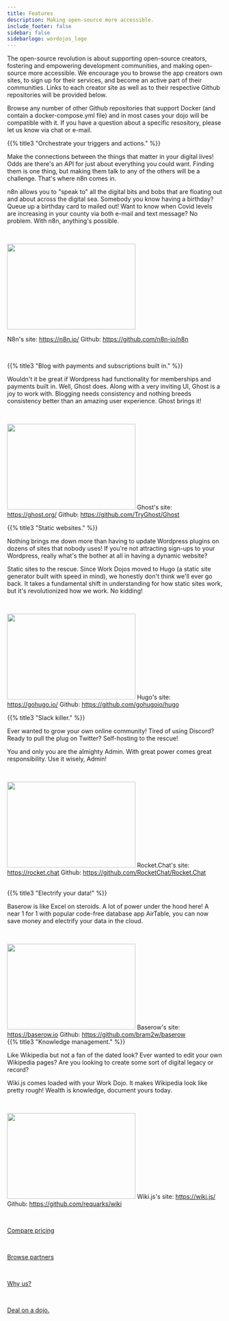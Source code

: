 ```yaml
---
title: Features
description: Making open-source more accessible.
include_footer: false
sidebar: false
sidebarlogo: wordojos_logo
---
```

The open-source revolution is about supporting open-source creators, fostering and empowering development communities, and making open-source more accessible.  We encourage you to browse the app creators own sites, to sign up for their services, and become an active part of their communities.  Links to each creator site as well as to their respective Github repositories will be provided below.  

Browse any number of other Github repositories that support Docker (and contain a docker-compose.yml file) and in most cases your dojo will be compatible with it.  If you have a question about a specific resository, please let us know via chat or e-mail.


{{% title3 "Orchestrate your triggers and actions." %}}

Make the connections between the things that matter in your digital lives!  Odds are there's an API for just about everything you could want.  Finding them is one thing, but making them talk to any of the others will be a challenge.  That's where n8n comes in.

n8n allows you to "speak to" all the digital bits and bobs that are floating out and about across the digital sea.  Somebody you know having a birthday?  Queue up a birthday card to mailed out!  Want to know when Covid levels are increasing in your county via both e-mail and text message?  No problem.  With n8n, anything's possible.

<br>


<img src="https://workmates.live/wp-content/uploads/2022/11/n8n-logo.png" 
     width="300" 
     height="200" />

N8n's site:  https://n8n.io/
Github:  https://github.com/n8n-io/n8n

<br>

{{% title3 "Blog with payments and subscriptions built in." %}}

Wouldn't it be great if Wordpress had functionality for memberships and payments built in.  Well, Ghost does.  Along with a very inviting UI, Ghost is a joy to work with.  Blogging needs consistency and nothing breeds consistency better than an amazing user experience.  Ghost brings it!

<br>

<img src="https://workmates.live/wp-content/uploads/2022/11/ghost-black-logo.png" 
     width="300" 
     height="200" />
Ghost's site:  https://ghost.org/
Github:  https://github.com/TryGhost/Ghost
<br>

{{% title3 "Static websites." %}}

Nothing brings me down more than having to update Wordpress plugins on dozens of sites that nobody uses!  If you're not attracting sign-ups to your Wordpress, really what's the bother at all in having a dynamic website?

Static sites to the rescue.  Since Work Dojos moved to Hugo (a static site generator built with speed in mind), we honestly don't think we'll ever go back.  It takes a fundamental shift in understanding for how static sites work, but it's revolutionized how we work.  No kidding!

<br>

<img src="https://workmates.live/wp-content/uploads/2022/11/hugo.png" 
     width="300" 
     height="200" />
Hugo's site:  https://gohugo.io/
Github:  https://github.com/gohugoio/hugo
<br>

{{% title3 "Slack killer." %}}

Ever wanted to grow your own online community!  Tired of using Discord?  Ready to pull the plug on Twitter?  Self-hosting to the rescue!

You and only you are the almighty Admin.  With great power comes great responsibility.  Use it wisely, Admin!

<br>

<img src="/uploads/hey.webp" 
     width="300" 
     height="200" />
Rocket.Chat's site:  https://rocket.chat
Github:  https://github.com/RocketChat/Rocket.Chat    
<br>

{{% title3 "Electrify your data!" %}}

Baserow is like Excel on steroids.  A lot of power under the hood here!  A near 1 for 1 with popular code-free database app AirTable, you can now save money and electrify your data in the cloud.

<br>

<img src="https://workmates.live/wp-content/uploads/2022/11/baserow4.png" 
     width="300" 
     height="200" />
Baserow's site:  https://baserow.io
Github:  https://github.com/bram2w/baserow
<br>
{{% title3 "Knowledge management." %}}

Like Wikipedia but not a fan of the dated look?  Ever wanted to edit your own Wikipedia pages?  Are you looking to create some sort of digital legacy or record?

Wiki.js comes loaded with your Work Dojo.  It makes Wikipedia look like pretty rough!  Wealth is knowledge, document yours today.

<br>


<img src="https://workmates.live/wp-content/uploads/2022/11/wikijs.png" 
     width="300" 
     height="200" />
Wiki.js's site:  https://wiki.js/
Github:  https://github.com/requarks/wiki


 <br>

 <a href="https://workdojos.com/ghost">Compare pricing</a> 

  <br>

 <a href="https://workdojos.com/partners">Browse partners</a> 

 <br>

 <a href="https://workdojos.com/why">Why us?</a> 

 <br>

 [Deal on a dojo.](https://blog.workdojos.com/free-dojo)